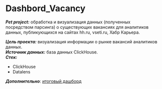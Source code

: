 # Dashbord_Vacancy
***Pet project:*** обработка и визуализация данных (полученных посредством парсинга) о существующих вакансиях для аналитиков данных, публикующихся на сайтах hh.ru, vseti.ru, Хабр Карьера.  

***Цель проекта:*** визуализация информации о рынке вакансий аналитиков данных.  
 ***Источник данных:*** база данных ClickHouse.  
 ***Стек:***  
- ClickHouse
- Datalens


***Дополнительно***: [итоговый дашборд]([https://public.tableau.com/views/LinkedIn-2/Dashboard2?:language=en-US&:display_count=n&:origin=viz_share_link](https://datalens.yandex/510zs91gewq4u?state=e95ed5ca436)https://datalens.yandex/510zs91gewq4u?state=e95ed5ca436)

